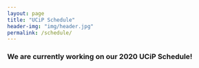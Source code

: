```yaml
---
layout: page
title: "UCiP Schedule"
header-img: "img/header.jpg"
permalink: /schedule/
---
```


<div class="container">
  <div class="col-sm-9 col-xs-12">
    <h3 class="home-h3">We are currently working on our 2020 UCiP Schedule!</h3>
    <div>
      <!-- <h4 class="schedule-header">Friday, March 8th, 2019</h4>
      <ul class="schedule-list">
        <li><h5>7:00 PM - 9:30 PM | WELCOME EVENT</h5>
          <ul class="schedule-list">
            <li><h5>Alumni Lounge (232):</h5>
              <p>Welcome Event: <em>Join the EMU Philosophy Club and your fellow participants for this laid-back meet & greet! Light refreshments are provided.</em></p>              
            </li>
          </ul>
        </li>
      </ul>
      <h4 class="schedule-header">Saturday, March 9th, 2019</h4>
      <ul class="schedule-list">
        <li><h5>8:30 AM - 9:00 AM | WELCOME</h5>
          <ul class="schedule-list">
            <li><h5>Tower Room (348):</h5>
              <p>Check-in & Breakfast: <em>Join Dr. John Koolage for a brief welcome message and breakfast!</em></p>              
            </li>
          </ul>
        </li>
        <li><h5>9:00 AM - 9:50 AM | PRESENTATIONS</h5>
          <ul class="schedule-list">
            <li><h5>Tower Room (348):</h5>
              <p>Peyton Harrington, Belmont University: “Why Virtue Cannot Be Taught: An Analysis of Plato's Meno and Anselm of Canterbury”<br>
              <em>Comments: Blake Trinske, Eastern Michigan University</em></p>              
            </li>
            <li><h5>Alumni Room (342):</h5>
              <p>Benjamin Cummins, Purdue University: “The Lowering Amplitude of Hedonic Adaptation”<br>
              <em>Comments: Joe Longo, Eastern Michigan University</em></p>
            </li>
          </ul>
        </li>
        <li><h5>10:00 AM - 10:50 AM | PRESENTATIONS</h5>
          <ul class="schedule-list">
            <li><h5>Tower Room (348):</h5>
              <p>Christine Vo, The University of Texas – Austin: “On Activating Socially Situated Knowledge”<br>
              <em>Comments: Gloria Li, University of Florida</em></p>              
            </li>
            <li><h5>Alumni Room (342):</h5>
              <p>Blake Trinske, Eastern Michigan University: “The Principles of Valuing Art:  Reasoning a Work of Art’s Value Using Principles Which Resonate with Audiences”<br>
              <em>Comments: Domenic Dame, Eastern Michigan University</em></p>
            </li>
          </ul>
        </li>
        <li><h5>11:00 AM - 11:50 AM | PRESENTATIONS</h5>
          <ul class="schedule-list">
            <li><h5>Tower Room (348):</h5>
              <p>Gloria Li, University of Florida: “Climate Change, Essential Goods, and Rawlsian Justice”<br>
              <em>Comments: Nolan Cook, Eastern Michigan University</em></p>
            </li>
            <li><h5>Alumni Room (342):</h5>
              <p>Vanessa Thorburn, Eastern Michigan University: “Truth and Poetry within and without our Control”<br>
              <em>Comments: Lixing Miao, University of Pittsburgh</em></p>
            </li>
          </ul>
        </li>
        <li><h5>12:00 PM - 1:30 PM | LUNCH & KEYNOTE</h5>
          <ul class="schedule-list">
            <li><h5>Guild Room (330):</h5>
              <p>Kirsten Jacobson, PhD, University of Maine: “Depicting Dying: How Photographs and Images Help Us Face Grief and Death”</p>
            </li>
          </ul>
        </li>
        <li><h5>1:45 PM - 2:50 PM | ACTIVITIES</h5>
          <ul class="schedule-list">
            <li><h5>Guild Hall (330):</h5>
              <p>Extended Q & A: <em>Join the keynote speaker after lunch to continue discussing their presentation.</em></p>
            </li>
	    <li><h5>Alumni Room (342):</h5>
              <p>The Value of Graduate School Panel: <em>Explore what graduate school in philosophy can offer.</em></p>              
            </li>
          </ul>
        </li>
        <li><h5>3:00 PM - 3:50 PM | PRESENTATIONS</h5>
          <ul class="schedule-list">
            <li><h5>Tower Room (348):</h5>
              <p>Spencer Darling, Wayne State University: “Medical Speech Legal Not Moral”<br>
              <em>Comments: Benjamin Cummins, Purdue University</em></p>             
            </li>
            <li><h5>Alumni Room (342):</h5>
              <p>Lauren Williams, Eastern Michigan University: “Ozturk's Disanalogies”<br>
              <em>Comments: Christine Vo, University of Texas – Austin</em></p>
            </li>
          </ul>
        </li>
        <li><h5>4:00 PM - 4:50 PM | PRESENTATIONS</h5>
          <ul class="schedule-list">
            <li><h5>Tower Room (348):</h5>
              <p>Natalie Anderson, Eastern Michigan University: “A Bayesian Justification for Movement in Pedagogic Practices”<br>
              <em>Comments: Vanessa Thorburn, Eastern Michigan University</em></p>  
            </li>
            <li><h5>Alumni Room (342):</h5>
              <p>Bella Brown, Portland State University: “The Shapes of Solidarity Through Difference”<br>
              <em>Comments: David King, Haverford College</em></p>
            </li>
          </ul>
        </li>
        <li><h5>5:00 PM - 5:50 PM | PRESENTATIONS</h5>
          <ul class="schedule-list">
            <li><h5>Tower Room (348):</h5>
              <p>Elijah Perry, Connecticut College: “Faith in Philosophy: St. Augustine's Doctrine of Divine Illumination”<br>
              <em>Comments: Samantha Fritz, Youngstown State University</em></p>
            </li>
            <li><h5>Alumni Room (342):</h5>
              <p>Rama Wahbeh, Wayne State University: “Technology and the Modern Age”<br>
              <em>Comments: Devin Brennan, Central Michigan University</em></p>
            </li>
          </ul>
        </li>
        <li><h5>Dinner on one’s own:</h5>
          <ul class="schedule-list">
            <li>
              <p>Dinner is not provided, but you are invited to join local students at Tower Inn for a dinner of fellowship and philosophy!</p>
            </li>
          </ul>
        </li>
      </ul> -->
    </div>
    <!-- <hr>
    <div class="day-2">
      <h4 class="schedule-header">Sunday, March 10th, 2019</h4>
      <ul class="schedule-list">
        <li><h5>8:30 AM - 9:00 AM | WELCOME</h5>
          <ul class="schedule-list">
            <li><h5>Tower Room (348):</h5>
              <p>Check-in & Breakfast: <em>Join Dr. Koolage for a brief welcome message and breakfast!</em></p>              
            </li>
          </ul>
        </li>
        <li><h5>9:00 AM - 9:50 AM | PRESENTATIONS</h5>
          <ul class="schedule-list">
            <li><h5>Tower Room (348):</h5>
              <p>Cameron Angliss, Connecticut College: “Cosmological Analyses of God and Time”<br>
              <em>Comments: Leah Higgins, Eastern Michigan University</em></p>
            </li>
            <li><h5>Alumni Room (342):</h5>
              <p>David DeMatteo, Reed College: “New Imitations, Old Beginnings: Machiavelli's Teaching”<br>
              <em>Comments: Spencer Darling, Wayne State University</em></p>
            </li>
          </ul>
        </li>
        <li><h5>10:00 AM - 10:50 AM | PRESENTATIONS</h5>
          <ul class="schedule-list">
            <li><h5>Tower Room (348):</h5>
              <p>Lixing Miao, University of Pittsburgh: “Free Will as Self-Control”<br>
              <em>Comments: Elijah Perry, Connecticut College</em></p>
            </li>
            <li><h5>Alumni Room (342):</h5>
              <p>Samantha Fritz, Youngstown State University: “Political Obligation and Lockean Contract Theory”<br>
              <em>Comments: Rachel Jenkins, Grand Valley State University</em></p>
            </li>
          </ul>
        </li>
        <li><h5>11:00 AM - 11:50 AM | PRESENTATIONS</h5>
          <ul class="schedule-list">
            <li><h5>Tower Room (348):</h5>
              <p>Finn Wilson, D’Youville College: “Moral Responsibility and the Swerve”<br>
              <em>Comments: Ethan Smith, Eastern Michigan University</em></p>
            </li>
            <li><h5>Alumni Room (342):</h5>
              <p><br>
              <em></em></p>
            </li>
          </ul>
        </li>
        <li><h5>12:00 PM - 1:00 PM | LUNCH</h5>
          <ul class="schedule-list">
            <li><h5>Guild Room (330):</h5>
              <p>Lunch: <em>Join presenters, commenters, and guests for lunch.</em></p>
            </li>
          </ul>
        </li>
        <li><h5>1:00 PM - 1:50 PM | PRESENTATIONS</h5>
          <ul class="schedule-list">
            <li><h5>Tower Room (348):</h5>
              <p>Aarushi Mohan, Haverford College: “Watching the Dictionary Defining Itself: Understanding the Social Nature of Language-Games in Wittgenstein's Philosophical Investigations.”<br>
              <em>Comments: David DeMatteo, Reed College</em></p>
            </li>
            <li><h5>Alumni Room (342):</h5>
              <p>See other rooms</p>
            </li>
          </ul>
        </li>
        <li><h5>2:00 PM - 2:50 PM | PRESENTATIONS</h5>
          <ul class="schedule-list">
            <li><h5>Tower Room (348):</h5>
              <p>Devin Brennan, Central Michigan University: “Error Theory and Intrinsic Value”<br>
              <em>Comments: Aarushi Mohan, Haverford College</em></p>
            </li>
            <li><h5>Alumni Room (342):</h5>
              <p>See other rooms</p>
            </li>
          </ul>
        </li>
        <li><h5>3:00 PM - 3:50 PM | PRESENTATIONS</h5>
          <ul class="schedule-list">
            <li><h5>Tower Room (348):</h5>
              <p>David King, Haverford College: “Humility's Inner Dimension: A Search for Intrinsic Value”<br>
              <em>Comments: Sarah Minnich, Saint Xavier University</em></p>
            </li>
            <li><h5>Alumni Room (342):</h5>
              <p>See other rooms</p>
            </li>
          </ul>
        </li>
        <li><h5>4:00 PM - 4:50 PM | CLOSING CEREMONY</h5>
          <ul class="schedule-list">
            <li><h5>Tower Room (348):</h5>
              <p>Closing Ceremony: <em>Join the UCiP Team as we thank you for your participation and announce the winners of our Spirit of the Conference Award!</em></p>              
            </li>
          </ul>
        </li>
      </ul> -->
    </div>
</div>
